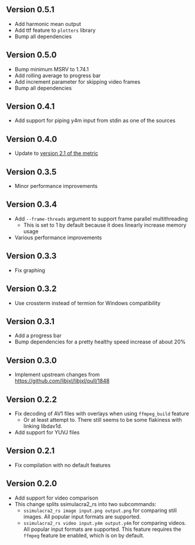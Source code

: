 ## Version 0.5.1

- Add harmonic mean output
- Add ttf feature to `plotters` library
- Bump all dependencies

## Version 0.5.0

- Bump minimum MSRV to 1.74.1
- Add rolling average to progress bar
- Add increment parameter for skipping video frames
- Bump all dependencies

## Version 0.4.1

- Add support for piping y4m input from stdin as one of the sources

## Version 0.4.0

- Update to [version 2.1 of the metric](https://github.com/cloudinary/ssimulacra2/compare/v2.0...v2.1)

## Version 0.3.5

- Minor performance improvements

## Version 0.3.4

- Add `--frame-threads` argument to support frame parallel multithreading
    - This is set to 1 by default because it does linearly increase memory usage
- Various performance improvements

## Version 0.3.3

- Fix graphing

## Version 0.3.2

- Use crossterm instead of termion for Windows compatibility

## Version 0.3.1

- Add a progress bar
- Bump dependencies for a pretty healthy speed increase of about 20%

## Version 0.3.0

- Implement upstream changes from https://github.com/libjxl/libjxl/pull/1848

## Version 0.2.2

- Fix decoding of AV1 files with overlays when using `ffmpeg_build` feature
    - Or at least attempt to. There still seems to be some flakiness with linking libdav1d.
- Add support for YUVJ files

## Version 0.2.1

- Fix compilation with no default features

## Version 0.2.0

- Add support for video comparison
- This change splits ssimulacra2_rs into two subcommands:
    - `ssimulacra2_rs image input.png output.png` for comparing still images. All popular input formats are supported.
    - `ssimulacra2_rs video input.y4m output.y4m` for comparing videos. All popular input formats are supported. This
      feature requires the `ffmpeg` feature be enabled, which is on by default.
